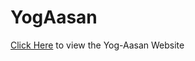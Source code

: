 # YogAasan

<a href="https://kumarharsh13.github.io/Yog-Aasan/" target="_blank">Click Here</a> to view the Yog-Aasan Website
